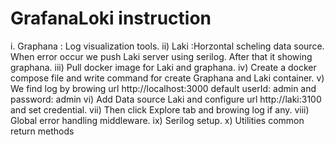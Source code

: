 # GrafanaLoki instruction

i. Graphana : Log visualization tools.
ii) Laki :Horzontal scheling data source. When error occur we push Laki server using serilog. After that it showing graphana.
iii) Pull docker image for Laki and graphana.
iv) Create a docker compose file and write command for create Graphana and Laki container. 
v) We find log by browing url http://localhost:3000 default userId: admin and password: admin
vi) Add Data source Laki and configure url http://laki:3100 and set credential.
vii) Then click Explore tab and browing log if any. 
viii) Global error handling middleware.
ix) Serilog setup.
x) Utilities common return methods